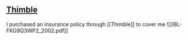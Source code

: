 ## [Thimble](thimble.com)
I purchased an insurance policy through [[Thimble]] to cover me
![[IBL-FKG9Q3WP2_2002.pdf]]